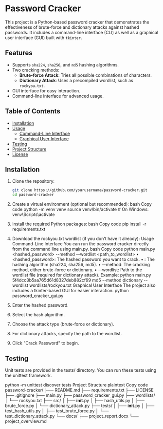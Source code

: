 # Password Cracker

This project is a Python-based password cracker that demonstrates the effectiveness of brute-force and dictionary attacks against hashed passwords. It includes a command-line interface (CLI) as well as a graphical user interface (GUI) built with `tkinter`.

## Features

- Supports `sha224`, `sha256`, and `md5` hashing algorithms.
- Two cracking methods:
  - **Brute-force Attack**: Tries all possible combinations of characters.
  - **Dictionary Attack**: Uses a precompiled wordlist, such as `rockyou.txt`.
- GUI interface for easy interaction.
- Command-line interface for advanced usage.

## Table of Contents

- [Installation](#installation)
- [Usage](#usage)
  - [Command-Line Interface](#command-line-interface)
  - [Graphical User Interface](#graphical-user-interface)
- [Testing](#testing)
- [Project Structure](#project-structure)
- [License](#license)

## Installation

1. Clone the repository:

   ```bash
   git clone https://github.com/yourusername/password-cracker.git
   cd password-cracker
2.	Create a virtual environment (optional but recommended):
bash
Copy code
python -m venv venv
source venv/bin/activate  # On Windows: venv\\Scripts\\activate
3.	Install the required Python packages:
bash
Copy code
pip install -r requirements.txt
4.	Download the rockyou.txt wordlist (if you don't have it already):
Usage
Command-Line Interface
You can run the password cracker directly from the command line using main.py.
bash
Copy code
python main.py <hashed_password> <algorithm> --method <method> --wordlist <path_to_wordlist>
•	<hashed_password>: The hashed password you want to crack.
•	<algorithm>: The hashing algorithm (sha224, sha256, md5).
•	--method: The cracking method, either brute-force or dictionary.
•	--wordlist: Path to the wordlist file (required for dictionary attack).
Example:
python main.py 5f4dcc3b5aa765d61d8327deb882cf99 md5 --method dictionary --wordlist wordlists/rockyou.txt
Graphical User Interface
The project also includes a tkinter-based GUI for easier interaction.
python password_cracker_gui.py

1.	Enter the hashed password.
2.	Select the hash algorithm.
3.	Choose the attack type (brute-force or dictionary).
4.	For dictionary attacks, specify the path to the wordlist.
5.	Click "Crack Password" to begin.

## Testing
Unit tests are provided in the tests/ directory. You can run these tests using the unittest framework.


python -m unittest discover tests
Project Structure
plaintext
Copy code
password-cracker/
├── README.md
├── requirements.txt
├── LICENSE
├── .gitignore
├── main.py
├── password_cracker_gui.py
├── wordlists/
│   └── rockyou.txt
├── src/
│   ├── __init__.py
│   ├── hash_utils.py
│   ├── brute_force.py
│   └── dictionary_attack.py
├── tests/
│   ├── __init__.py
│   ├── test_hash_utils.py
│   ├── test_brute_force.py
│   └── test_dictionary_attack.py
└── docs/
    ├── project_report.docx
    └── project_overview.md

